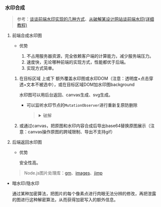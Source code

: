 ### 水印合成
>参考：[谈谈前端水印实现的几种方式](https://developer.aliyun.com/article/859086)、[从破解某设计网站谈前端水印(详细教程)](https://juejin.cn/post/6900713052270755847)

1. 前端合成水印图

    - 优势

        1. 不占用服务器资源，完全依赖客户端的计算能力，减少服务端压力。
        2. 速度快，无论哪种前端的实现方式，性能都优于后端。
        3. 实现方式简单。

    1. 在目标区域 上或下 额外覆盖水印图或水印DOM（注意：透明度+点击穿透+文本不被选中），或在目标区域DOM加水印图background

        水印图可以用后台返回、canvas生成、svg生成。

        - 可以监听水印节点的`MutationObserver`进行重新复原防删除

            ><details>
            ><summary>破解</summary>
            >
            >1. 开发者工具 -> 设置 -> 偏好设置 -> 调试程序 -> 停用 JavaScript。
            >2. 或 复制`<body>`后查看（不包含监听代码）。
            >3. 或 代理前端代码，找到水印相关代码删除。
            ></details>
    2. 或通过canvas，把原图和水印内容合成后导出base64替换原图展示（注意：canvas操作原图的跨域限制、导出不支持gif）
2. 后端返回水印图

    - 优势

        安全性高。

    >Node.js图片处理库：[gm](https://github.com/aheckmann/gm)、[images](https://github.com/zhangyuanwei/node-images)、[jimp](https://github.com/jimp-dev/jimp)

- 暗水印/隐水印

    通过某种加密算法，把图片的每个像素点进行肉眼无法分辨的修改，再把泄露的图进行这种解密算法，从而获得加密写入的额外信息。
